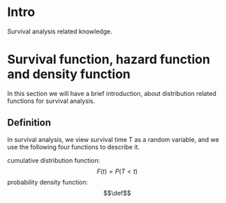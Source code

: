 
# Intro
Survival analysis related knowledge.

# Survival function, hazard function and density function

In this section we will have a brief introduction, about distribution related
functions for survival analysis.

## Definition
In survival analysis, we view survival time T as a random variable, and we use
the following four functions to describe it.

cumulative distribution function: $$F(t) = P(T < t)$$
probability density function: $$\def$$
